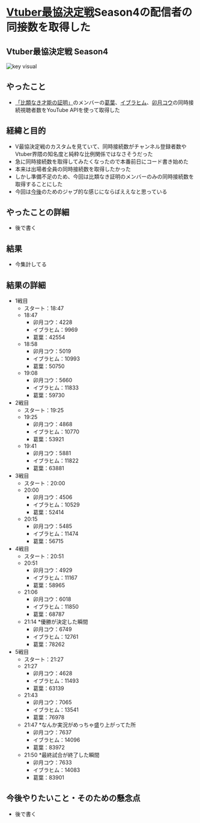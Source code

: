 # [Vtuber最協決定戦](https://vtuber-saikyo.jp/)Season4の配信者の同接数を取得した
## Vtuber最協決定戦 Season4
![key visual](https://github.com/ganyarura/analysis-of-Vsaikyo-s4/blob/readme/images/Vsaikyo-s4.png)

## やったこと
- [「比類なき才能の証明」](https://twitter.com/Vamp_Kuzu/status/1515604956111605762?ref_src=twsrc%5Egoogle%7Ctwcamp%5Eserp%7Ctwgr%5Etweet)のメンバーの[葛葉](https://www.nijisanji.jp/members/kuzuha)、[イブラヒム](https://www.nijisanji.jp/members/ibrahim)、[卯月コウ](https://www.nijisanji.jp/members/kou-uzuki)の同時接続視聴者数をYouTube APIを使って取得した

## 経緯と目的
- V最協決定戦のカスタムを見ていて、同時接続数がチャンネル登録者数やVtuber界隈の知名度と純粋な比例関係ではなさそうだった
- 急に同時接続数を取得してみたくなったので本番前日にコード書き始めた
- 本来は出場者全員の同時接続数を取得したかった
- しかし準備不足のため、今回は比類なき証明のメンバーのみの同時接続数を取得することにした
- 今回は[今後](#future)のためのジャブ的な感じにならばええなと思っている

## やったことの詳細
- 後で書く

## 結果
- 今集計してる

## 結果の詳細
- 1戦目
    - スタート：18:47
    - 18:47
        - 卯月コウ：4228
        - イブラヒム：9969
        - 葛葉：42554
    - 18:58
        - 卯月コウ：5019
        - イブラヒム：10993
        - 葛葉：50750
    - 19:08
        - 卯月コウ：5660
        - イブラヒム：11833
        - 葛葉：59730
- 2戦目
    - スタート：19:25
    - 19:25
        - 卯月コウ：4868
        - イブラヒム：10770
        - 葛葉：53921
    - 19:41
        - 卯月コウ：5881
        - イブラヒム：11822
        - 葛葉：63881
- 3戦目
    - スタート：20:00
    - 20:00
        - 卯月コウ：4506
        - イブラヒム：10529
        - 葛葉：52414
    - 20:15
        - 卯月コウ：5485
        - イブラヒム：11474
        - 葛葉：56715
- 4戦目
    - スタート：20:51
    - 20:51
        - 卯月コウ：4929
        - イブラヒム：11167
        - 葛葉：58965
    - 21:06
        - 卯月コウ：6018
        - イブラヒム：11850
        - 葛葉：68787
    - 21:14 *優勝が決定した瞬間
        - 卯月コウ：6749
        - イブラヒム：12761
        - 葛葉：78262
- 5戦目
    - スタート：21:27
    - 21:27
        - 卯月コウ：4628
        - イブラヒム：11493
        - 葛葉：63139
    - 21:43
        - 卯月コウ：7065
        - イブラヒム：13541
        - 葛葉：76978
    - 21:47 *なんか実況がめっちゃ盛り上がってた所
        - 卯月コウ：7637
        - イブラヒム：14096
        - 葛葉：83972
    - 21:50 *最終試合が終了した瞬間
        - 卯月コウ：7633
        - イブラヒム：14083
        - 葛葉：83901

<a id="future"></a>
## 今後やりたいこと・そのための懸念点
- 後で書く
